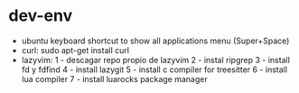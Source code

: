 # dev-env

- ubuntu keyboard shortcut to show all applications menu (Super+Space)
- curl: sudo apt-get install curl
- lazyvim:
      1 - descagar repo propio de lazyvim
      2 - instal ripgrep
      3 - install fd y fdfind
      4 - install lazygit
      5 - install c compiler for treesitter
      6 - install lua compiler
      7 - install luarocks package manager

